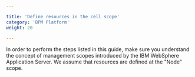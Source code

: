 ```yaml
---

title: 'Define resources in the cell scope'
category: 'BPM Platform'
weight: 20

---
```



In order to perform the steps listed in this guide, make sure you understand the concept of management scopes introduced by the IBM WebSphere Application Server. We assume that resources are defined at the "Node" scope. <a href="ref:asset:/guides/installation-guide/was/assets/img/scope-highlight.png" target="_blank"><img class="tile" src="ref:asset:/guides/installation-guide/was/assets/img/scope-highlight.png" alt=""/></a>
